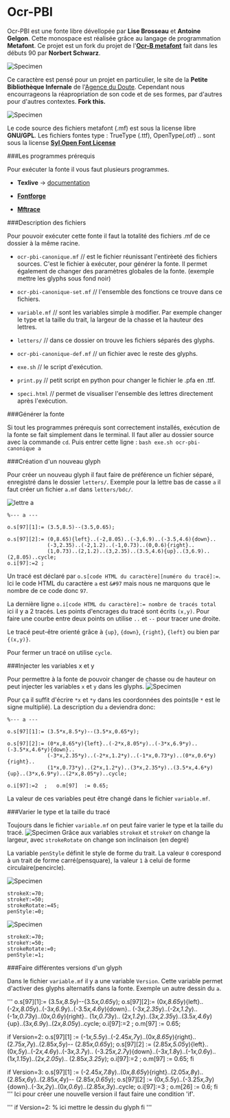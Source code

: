 # Ocr-PBI
Ocr-PBI est une fonte libre dévellopée par **Lise Brosseau** et **Antoine Gelgon**. Cette monospace est réalisée grâce au langage de programmation **Metafont**. Ce projet est un fork du projet de l'[**Ocr-B metafont**](https://www.ctan.org/tex-archive/fonts/ocr-b) fait dans les débuts 90 par **Norbert Schwarz**.

![Specimen](https://github.com/Antoine-Gelgon/Ocr-PBI/blob/master/screenshot/re.png?raw=true)

Ce caractère est pensé pour un projet en particulier, le site de la **Petite Bibliothèque Infernale** de l'[Agence du Doute](http://agencedudoute.org/). Cependant nous encourrageons la réapropriation de son code et de ses formes, par d'autres pour d'autres contextes. **Fork this.**

![Specimen](https://github.com/Antoine-Gelgon/Ocr-PBI/raw/master/screenshot/all.png)

Le code source des fichiers metafont (.mf) est sous la license libre **GNU/GPL**.
Les fichiers fontes type : TrueType (.ttf), OpenType(.otf) .. sont sous la license [**Syl Open Font License**](http://scripts.sil.org/cms/scripts/page.php?site_id=nrsi&id=OFL)

###Les programmes prérequis

Pour exécuter la fonte il vous faut plusieurs programmes.

* **Texlive** -> [documentation](https://github.com/EtienneOz/MetaBlum)

* [**Fontforge**](http://fontforge.github.io/en-US/)

* [**Mftrace**](http://lilypond.org/mftrace/)

###Description des fichiers

Pour pouvoir exécuter cette fonte il faut la totalité des fichiers .mf de ce dossier à la même racine.

- `ocr-pbi-canonique.mf` // est le fichier réunissant l'entirèeté des fichiers sources. C'est le fichier à exécuter, pour générer la fonte. Il permet également de changer des paramètres globales de la fonte. (exemple mettre les glyphs sous fond noir)

- `ocr-pbi-canonique-set.mf` // l'ensemble des fonctions ce trouve dans ce fichiers.

- `variable.mf` // sont les variables simple à modifier. Par exemple changer le type et la taille du trait, la largeur de la chasse et la hauteur des lettres.

- `letters/` // dans ce dossier on trouve les fichiers séparés des glyphs.

- `ocr-pbi-canonique-def.mf` // un fichier avec le reste des glyphs.

- `exe.sh` // le script d'exécution.

- `print.py` // petit script en python pour changer le fichier le .pfa en .ttf.

- `speci.html` // permet de visualiser l'ensemble des lettres directement après l'exécution.

###Générer la fonte

Si tout les programmes prérequis sont correctement installés, exécution de la fonte se fait simplement dans le terminal. Il faut aller au dossier source avec la commande `cd`. Puis entrer cette ligne : `bash exe.sh ocr-pbi-canonique a`

###Création d'un nouveau glyph

Pour créer un nouveau glyph il faut faire de préférence un fichier séparé, enregistré dans le dossier `letters/`.
Exemple pour la lettre bas de casse `a`  il faut créer un fichier `a.mf` dans `letters/bdc/`.

![lettre a](https://github.com/Antoine-Gelgon/Ocr-PBI/blob/master/screenshot/a.png?raw=true)

```
%--- a --- 

o.s[97][1]:= (3.5,8.5)--(3.5,0.65);

o.s[97][2]:= (0,8.65){left}..(-2,8.05)..(-3,6.9)..(-3.5,4.6){down}..
             (-3,2.35)..(-2,1.2)..(-1,0.73)..(0,0.6){right}..
             (1,0.73)..(2,1.2)..(3,2.35)..(3.5,4.6){up}..(3,6.9)..(2,8.05)..cycle;
o.i[97]:=2 ; 
```
Un tracé est déclaré par `o.s[code HTML du caractère][numéro du tracé]:=`. Ici le code HTML du caractère `a` est `&#97` mais nous ne marquons que le nombre de ce code donc `97`.

La dernière ligne `o.i[code HTML du caractère]:= nombre de tracés total` ici il y a 2 tracés.
Les points d'encrages du tracé sont écrits `(x,y)`. Pour faire une courbe entre deux points on utilise `..` et `--` pour tracer une droite.

Le tracé peut-être orienté grâce à `{up}`, `{down}`, `{right}`, `{left}` ou bien par `{(x,y)}`.

Pour fermer un tracé on utilise `cycle`.

###Injecter les variables x et y

Pour permettre à la fonte de pouvoir changer de chasse ou de hauteur on peut injecter les variables `x` et `y` dans les glyphs.
![Specimen](https://github.com/Antoine-Gelgon/Ocr-PBI/raw/master/screenshot/anime/recadre/anime-ocr-pbi.gif)

Pour ça il suffit d'écrire `*x` et `*y` dans les coordonnées des points(le `*` est le signe multiplié). La description du `a` deviendra donc:
```
%--- a ---

o.s[97][1]:= (3.5*x,8.5*y)--(3.5*x,0.65*y);

o.s[97][2]:= (0*x,8.65*y){left}..(-2*x,8.05*y)..(-3*x,6.9*y)..(-3.5*x,4.6*y){down}..
             (-3*x,2.35*y)..(-2*x,1.2*y)..(-1*x,0.73*y)..(0*x,0.6*y){right}..
             (1*x,0.73*y)..(2*x,1.2*y)..(3*x,2.35*y)..(3.5*x,4.6*y){up}..(3*x,6.9*y)..(2*x,8.05*y)..cycle;
             
o.i[97]:=2  ;   o.m[97]  := 0.65;
```
La valeur de ces variables peut être changé dans le fichier `variable.mf`.

###Varier le type et la taille du tracé

Toujours dans le fichier `variable.mf` on peut faire varier le type et la taille du tracé. 
![Specimen](https://github.com/Antoine-Gelgon/Ocr-PBI/raw/master/screenshot/anime/2/recadre/anime-2.gif)
Grâce aux variables `strokeX` et `strokeY` on change la largeur, avec `strokeRotate` on change son inclinaison (en degré)

La variable `penStyle` définit le style de forme du trait. La valeur `0` corespond à un trait de forme carré(pensquare), la valeur `1` à celui de forme circulaire(pencircle).

![Specimen](https://github.com/Antoine-Gelgon/Ocr-PBI/blob/master/screenshot/circle-square/square.png?raw=true)
```
strokeX:=70;
strokeY:=50;
strokeRotate:=45;
penStyle:=0;
```
![Specimen](https://github.com/Antoine-Gelgon/Ocr-PBI/blob/master/screenshot/circle-square/circle.png?raw=true)
```
strokeX:=70;
strokeY:=50;
strokeRotate:=0;
penStyle:=1;
```
###Faire différentes versions d'un glyph

Dans le fichier `variable.mf` il y a une variable `Version`. Cette variable permet d'activer des glyphs alternatifs dans la fonte. Exemple un autre dessin du `a`.

'''
o.s[97][1]:= (3.5*x,8.5*y)--(3.5*x,0.65*y);
o.s[97][2]:= (0*x,8.65*y){left}..(-2*x,8.05*y)..(-3*x,6.9*y)..(-3.5*x,4.6*y){down}..
                 (-3*x,2.35*y)..(-2*x,1.2*y)..(-1*x,0.73*y)..(0*x,0.6*y){right}..
                 (1*x,0.73*y)..
                 (2*x,1.2*y)..(3*x,2.35*y)..(3.5*x,4.6*y){up}..(3*x,6.9*y)..(2*x,8.05*y)..cycle;
o.i[97]:=2  ;   o.m[97]  := 0.65;

if Version=2:
o.s[97][1] := (-1*x,5.5*y)..(-2.45*x,7*y)..(0*x,8.65*y){right}..(2.75*x,7*y)..(2.85*x,5*y)--
                 (2.85*x,0.65*y);
o.s[97][2] := (2.85*x,5.05*y){left}..(0*x,5*y)..(-2*x,4.6*y)..(-3*x,3.7*y)..
                 (-3.25*x,2.7*y){down}..(-3*x,1.8*y)..(-1*x,0.6*y)..(1*x,1.15*y)..(2*x,2.05*y)..
                 (2.85*x,3.25*y);
o.i[97]:=2  ;   o.m[97]  := 0.65;
fi

if Version=3:
 o.s[97][1] := (-2.45*x,7.8*y)..(0*x,8.65*y){right}..(2.05*x,8*y)..(2.85*x,6*y)..(2.85*x,4*y)--
                 (2.85*x,0.65*y);
o.s[97][2] := (0*x,5.5*y)..(-3.25*x,3*y){down}..(-3*x,2*y)..(0*x,0.6*y)..(2.85*x,3*y)..cycle;
o.i[97]:=3  ;   o.m[26]  := 0.6;
fi
'''
Ici pour créer une nouvelle version il faut faire une condition 'if'.

'''
if Version=2:
  % ici mettre le dessin du glyph
fi
'''

